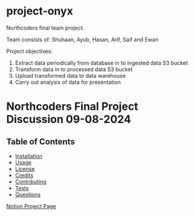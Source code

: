 # project-onyx

Northcoders final team project.

Team consists of: Shuhaan, Ayub, Hasan, Arif, Saif and Ewan

Project objectives:
1. Extract data periodically from database in to ingested data S3 bucket
2. Transform data in to processed data S3 bucket
3. Upload transformed data to data warehouse
4. Carry out analysis of data for presentation


# Northcoders Final Project Discussion 09-08-2024


## Table of Contents

- [Installation](#installation)
- [Usage](#usage)
- [License](#license)
- [Credits](#credits)
- [Contributing](#contributing)
- [Tests](#tests)
- [Questions](#questions)


<a href="https://www.notion.so/Northcoders-Final-Project-Discussion-09-08-2024-fd6760cf9f33427cb93a6050ec5c1808">Notion Project Page</a>

